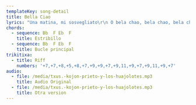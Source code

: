 ```yaml
---
templateKey: song-detail
title: Bella Ciao
lyrics: "Una matina, mi sosvegliato\r\n O bela chao, bela chao, bela chao, chao, chao\r\n Una matina, mi sosvegliato\r\n E o trovato l'invasor\r\n \r\n O partichano, portami via\r\n O bela chao, bela chao, bela chao, chao, chao\r\n O partichano, portami via\r\n que mi sento di morir\r\n \r\n E se yo muoro, da partichano\r\n O bela chao, bela chao, bela chao, chao, chao\r\n E se yo muoro, da partichano\r\n Tu mi deve sepelir\r\n \r\n E sepelier, suda il montaña\r\n O bela chao, bela chao, bela chao, chao, chao\r\n E sepelier, suda il montaña\r\n Sotto l'ombra dun bel fior\r\n \r\n Tuti le genti, que passeranno\r\n O bela chao, bela chao, bela chao, chao, chao\r\n Tuti le genti, que passeranno\r\n Mi diran oh que bel fior\r\n \r\n E cueste_el fiore, del partichano\r\n O bela chao, bela chao, bela chao, chao, chao\r\n E cueste_el fiore, del partichano\r\n Morto per la libertà\r\n \r\n (despacio)\r\n E cueste_el fiore, del partichano\r\n Morto per la libertà\r\n"
chords:
  - sequence: Bb  F Eb  F
    title: Estribillo
  - sequence: Bb  F Eb  F
    title: Bucle principal
trikitixa: 
  - title: Riff
    numbers: '+7,+7,+8,+5,+8,+7,+9,+9,+7,+9,11,+9,+7,+9,11,+9,+7'
audio:
  - file: /media/txus.-kojon-prieto-y-los-huajolotes.mp3
    title: Audio Original
  - file: /media/txus.-kojon-prieto-y-los-huajolotes.mp3
    title: Otra version
---
```


